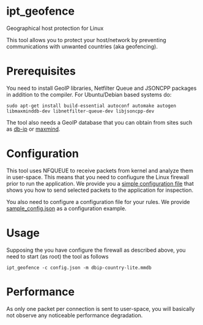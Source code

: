 # ipt_geofence
Geographical host protection for Linux

This tool allows you to protect your host/network by preventing communications with unwanted countries (aka geofencing).

# Prerequisites
You need to install GeoIP libraries, Netfilter Queue and JSONCPP packages in addition to the compiler. For Ubuntu/Debian based systems do:

``sudo apt-get install build-essential autoconf automake autogen libmaxminddb-dev libnetfilter-queue-dev libjsoncpp-dev``

The tool also needs a GeoIP database that you can obtain from sites such as [db-ip](https://db-ip.com/db/download/ip-to-country-lite) or [maxmind](https://dev.maxmind.com/geoip/geolite2-free-geolocation-data?lang=en).

# Configuration
This tool uses NFQUEUE to receive packets from kernel and analyze them in user-space. This means that you need to confiugure the Linux firewall prior to run the application. We provide you a [simple configuration file](ipt_config_utils/single_iface.sh) that shows you how to send selected packets to the application for inspection.

You also need to configure a configuration file for your rules. We provide [sample_config.json](sample_config.json) as a configuration example.

# Usage
Supposing the you have configure the firewall as described above, you need to start (as root) the tool as follows

``ipt_geofence -c config.json -m dbip-country-lite.mmdb``

# Performance
As only one packet per connection is sent to user-space, you will basically not observe any noticeable performance degradation.

